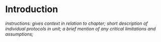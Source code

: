 # Introduction

*instructions: gives context in relation to chapter; short description of
individual protocols in unit; a brief mention of any critical limitations and
assumptions;*
